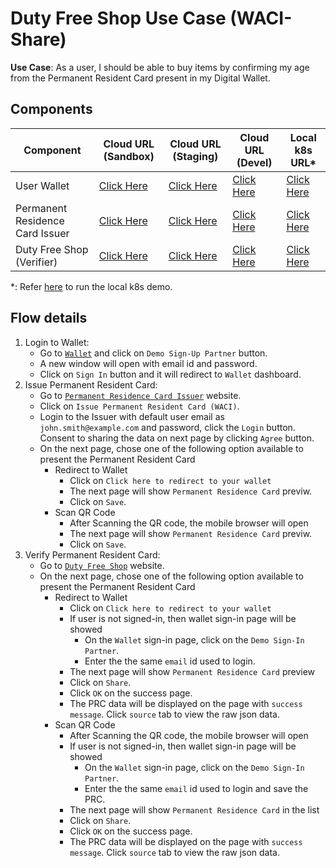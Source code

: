 # Duty Free Shop Use Case (WACI-Share)

**Use Case**: As a user, I should be able to buy items by confirming my age from the Permanent Resident Card present in my Digital Wallet.

## Components
| Component                       | Cloud URL (Sandbox)                                          | Cloud URL (Staging)                                      | Cloud URL (Devel)                                        | Local k8s URL*                                                       |
|---------------------------------|--------------------------------------------------------------|----------------------------------------------------------|----------------------------------------------------------|----------------------------------------------------------------------|
| User Wallet                     | [Click Here](https://wallet.sandbox.trustbloc.dev)           | [Click Here](https://wallet.stg.trustbloc.dev)           | [Click Here](https://wallet.dev.trustbloc.dev)           | [Click Here](https://wallet.local.trustbloc.dev)                     |
| Permanent Residence Card Issuer | [Click Here](https://demo-issuer.sandbox.trustbloc.dev)      | [Click Here](https://demo-issuer.stg.trustbloc.dev)      | [Click Here](https://demo-issuer.dev.trustbloc.dev)      | [Click Here](https://demo-issuer.local.trustbloc.dev/applygreencard) |
| Duty Free Shop (Verifier)       | [Click Here](https://demo-rp.sandbox.trustbloc.dev/dutyfree) | [Click Here](https://demo-rp.stg.trustbloc.dev/dutyfree) | [Click Here](https://demo-rp.dev.trustbloc.dev/dutyfree) | [Click Here](https://demo-rp.local.trustbloc.dev/dutyfree)           |

*: Refer [here](./../../README.md#deployment) to run the local k8s demo.

## Flow details
1. Login to Wallet:
   - Go to [`Wallet`](#components) and click on `Demo Sign-Up Partner` button.
   - A new window will open with email id and password. 
   - Click on `Sign In` button and it will redirect to `Wallet` dashboard.
1. Issue Permanent Resident Card:
   - Go to [`Permanent Residence Card Issuer`](#components) website.
   - Click on `Issue Permanent Resident Card (WACI)`.
   - Login to the Issuer with default user email as `john.smith@example.com` and password, click the `Login` button. Consent to sharing the data on next page by clicking `Agree` button.
   - On the next page, chose one of the following option available to present the Permanent Resident Card
     - Redirect to Wallet
       - Click on `Click here to redirect to your wallet`
       - The next page will show `Permanent Residence Card` previw.
       - Click on `Save`.
     - Scan QR Code
       - After Scanning the QR code, the mobile browser will open
       - The next page will show `Permanent Residence Card` previw.
       - Click on `Save`.
1. Verify Permanent Resident Card:
   - Go to [`Duty Free Shop`](#components) website.
   - On the next page, chose one of the following option available to present the Permanent Resident Card
     - Redirect to Wallet
       - Click on `Click here to redirect to your wallet`
       - If user is not signed-in, then wallet sign-in page will be showed
         - On the `Wallet` sign-in page, click on the `Demo Sign-In Partner`.
         - Enter the the same `email` id used to login.
       - The next page will show `Permanent Residence Card` preview
       - Click on `Share`.
       - Click `OK` on the success page.
       - The PRC data will be displayed on the page with `success message`. Click `source` tab to view the raw json data.
     - Scan QR Code
       - After Scanning the QR code, the mobile browser will open
       - If user is not signed-in, then wallet sign-in page will be showed
         - On the `Wallet` sign-in page, click on the `Demo Sign-In Partner`.
         - Enter the the same `email` id used to login and save the PRC.
       - The next page will show `Permanent Residence Card` in the list
       - Click on `Share`.
       - Click `OK` on the success page.
       - The PRC data will be displayed on the page with `success message`. Click `source` tab to view the raw json data.
